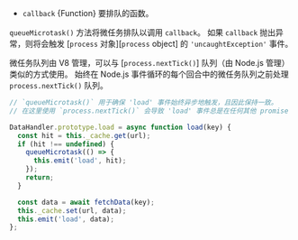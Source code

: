 <!-- YAML
added: v11.0.0
-->

<!-- type=global -->

* `callback` {Function} 要排队的函数。

`queueMicrotask()` 方法将微任务排队以调用 `callback`。 
如果 `callback` 抛出异常，则将会触发 [`process` 对象][`process` object] 的 `'uncaughtException'` 事件。

微任务队列由 V8 管理，可以与 [`process.nextTick()`] 队列（由 Node.js 管理）类似的方式使用。 
始终在 Node.js 事件循环的每个回合中的微任务队列之前处理 `process.nextTick()` 队列。

```js
// `queueMicrotask()` 用于确保 'load' 事件始终异步地触发，且因此保持一致。 
// 在这里使用 `process.nextTick()` 会导致 'load' 事件总是在任何其他 promise 任务之前触发。

DataHandler.prototype.load = async function load(key) {
  const hit = this._cache.get(url);
  if (hit !== undefined) {
    queueMicrotask(() => {
      this.emit('load', hit);
    });
    return;
  }

  const data = await fetchData(key);
  this._cache.set(url, data);
  this.emit('load', data);
};
```

